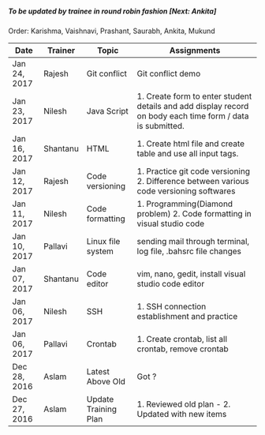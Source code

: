 ##### To be updated by trainee in round robin fashion [Next: Ankita]
Order: Karishma, Vaishnavi, Prashant, Saurabh, Ankita,  Mukund

Date | Trainer | Topic | Assignments
------------ | ----------|---|----------------------------
Jan 24, 2017 | Rajesh | Git conflict | Git conflict demo
Jan 23, 2017 | Nilesh | Java Script  |  1. Create form to enter student details and add display record on body each time form / data is submitted.
Jan 16, 2017 | Shantanu | HTML | 1. Create html file and create table and use all input tags.
Jan 12, 2017 | Rajesh | Code versioning | 1. Practice git code versioning 2. Difference between various code versioning softwares
Jan 11, 2017 | Nilesh | Code formatting | 1. Programming(Diamond problem) 2. Code formatting in visual studio code
Jan 10, 2017 | Pallavi | Linux file system | sending mail through terminal, log file, .bahsrc file changes
Jan 07, 2017 | Shantanu | Code editor | vim, nano, gedit, install visual studio code editor
Jan 06, 2017 | Nilesh | SSH | 1. SSH connection establishment and practice
Jan 06, 2017 | Pallavi | Crontab | 1. Create crontab, list all crontab, remove crontab
Dec 28, 2016 | Aslam | Latest Above Old | Got ?
Dec 27, 2016 | Aslam | Update Training Plan | 1. Reviewed old plan - 2. Updated with new items
